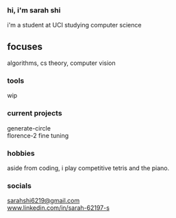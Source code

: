 ### hi, i'm sarah shi
i'm a student at UCI studying computer science
## focuses
algorithms, cs theory, computer vision
  
### tools
wip  
  
### current projects
generate-circle  
florence-2 fine tuning
  
### hobbies
aside from coding, i play competitive tetris and the piano.
  
### socials
sarahshi6219@gmail.com  
www.linkedin.com/in/sarah-62197-s

<!--
**stellurion/stellurion** is a ✨ _special_ ✨ repository because its `README.md` (this file) appears on your GitHub profile.

Here are some ideas to get you started:

- 🔭 I’m currently working on ...
- 🌱 I’m currently learning ...
- 👯 I’m looking to collaborate on ...
- 🤔 I’m looking for help with ...
- 💬 Ask me about ...
- 📫 How to reach me: ...
- 😄 Pronouns: ...
- ⚡ Fun fact: ...
-->
